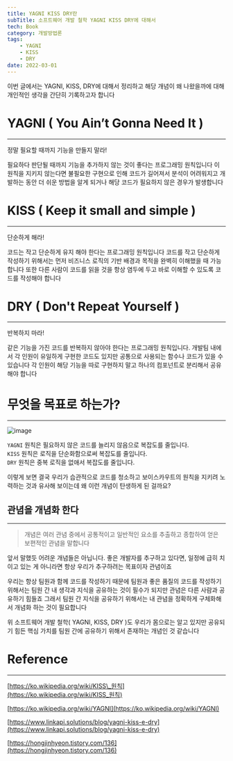 ```yaml
---
title: YAGNI KISS DRY란
subTitle: 소프트웨어 개발 철학 YAGNI KISS DRY에 대해서
tech: Book
category: 개발방법론
tags:
	- YAGNI
	- KISS
	- DRY
date: 2022-03-01
---
```


이번 글에서는 YAGNI, KISS, DRY에 대해서 정리하고
해당 개념이 왜 나왔을까에 대해 개인적인 생각을 간단히 기록하고자 합니다

# YAGNI ( You Ain’t Gonna Need It )

---

정말 필요할 때까지 기능을 만들지 말라!

필요하다 판단될 때까지 기능을 추가하지 않는 것이 좋다는 프로그래밍 원칙입니다
이 원칙을 지키지 않는다면 불필요한 구현으로 인해 코드가 길어져서 분석이 어려워지고
개발하는 동안 더 쉬운 방법을 알게 되거나 해당 코드가 필요하지 않은 경우가 발생합니다

# KISS ( Keep it small and simple )

---

단순하게 해라!

코드는 작고 단순하게 유지 해야 한다는 프로그래밍 원칙입니다
코드를 작고 단순하게 작성하기 위해서는 먼저
비즈니스 로직의 기반 배경과 목적을 완벽히 이해했을 때 가능합니다
또한 다른 사람이 코드를 읽을 것을 항상 염두에 두고 바로 이해할 수 있도록 코드를 작성해야 합니다

# DRY ( Don't Repeat Yourself )

---

반복하지 마라!

같은 기능을 가진 코드를 반복하지 않아야 한다는 프로그래밍 원칙입니다.
개발팀 내에서 각 인원이 유일하게 구현한 코드도 있지만 공통으로 사용되는 함수나 코드가 있을 수 있습니다
각 인원이 해당 기능을 따로 구현하지 말고 하나의 컴포넌트로 분리해서 공유해야 합니다

# 무엇을 목표로 하는가?

---

![image](https://user-images.githubusercontent.com/55491354/207637051-ece53b49-246b-47a3-9cde-77103246f2bb.png)

`YAGNI` 원칙은 필요하지 않은 코드를 늘리지 않음으로 복잡도를 줄입니다.  
`KISS` 원칙은 로직을 단순화함으로써 복잡도를 줄입니다.  
`DRY` 원칙은 중복 로직을 없애서 복잡도를 줄입니다.

이렇게 보면 결국 우리가 습관적으로 코드를 청소하고 보이스카우트의 원칙을 지키려 노력하는 것과
유사해 보이는데 왜 이런 개념이 탄생하게 된 걸까요?

## 관념을 개념화 한다

---

> 개념은 여러 관념 중에서 공통적이고 일반적인 요소를 추출하고 종합하여 얻은 보편적인 관념을 말합니다

앞서 말했듯 어려운 개념들은 아닙니다.
좋은 개발자를 추구하고 있다면, 일정에 급히 치이고 있는 게 아니라면 항상 우리가 추구하려는 목표이자 관념이죠

우리는 항상 팀원과 함께 코드를 작성하기 때문에 팀원과 좋은 품질의 코드를 작성하기 위해서는
팀원 간 내 생각과 지식을 공유하는 것이 필수가 되지만 관념은 다른 사람과 공유하기 힘들죠
그래서 팀원 간 지식을 공유하기 위해서는 내 관념을 정확하게 구체화해서 개념화 하는 것이 필요합니다

위 소프트웨어 개발 철학( YAGNI, KISS, DRY )도 우리가 몸으로는 알고 있지만
공유되기 힘든 핵심 가치를 팀원 간에 공유하기 위해서 존재하는 개념인 것 같습니다

# Reference

---

[https://ko.wikipedia.org/wiki/KISS\_원칙](https://ko.wikipedia.org/wiki/KISS_원칙)

[https://ko.wikipedia.org/wiki/YAGNI](https://ko.wikipedia.org/wiki/YAGNI)

[https://www.linkapi.solutions/blog/yagni-kiss-e-dry](https://www.linkapi.solutions/blog/yagni-kiss-e-dry)

[https://hongjinhyeon.tistory.com/136](https://hongjinhyeon.tistory.com/136)

